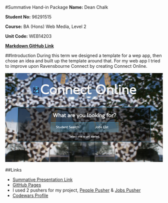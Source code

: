 #Summative Hand-in Package
**Name:** Dean Chalk

**Student No:** 96291515

**Course:** BA (Hons) Web Media, Level 2

**Unit Code:** WEB14203

[**Markdown GitHub Link**](https://github.com/deanlc/WEB14203-Dean-Chalk/blob/master/WEB14203-Dean-Chalk.md)

##Introduction
During this term we designed a template for a wep app, then chose an idea and built up the template around that. For my web app I tried to improve upon Ravensbourne Connect by creating Connect Online.

[![Connect Online](connect.png)](https://deanlc.github.io/App/)

##Links
- [Summative Presentation Link](https://docs.google.com/presentation/d/1B3YE9YikIW09d-j5_sskQmHTveKcr29P5vuTytOwukE/edit?usp=sharing)
- [GitHub Pages](https://deanlc.github.io/App/)
- I used 2 pushers for my project, [People Pusher](https://thimbleprojects.org/onaed/131450/) & [Jobs Pusher](https://thimbleprojects.org/onaed/139431/)
- [Codewars Profile](https://www.codewars.com/users/deanlc)